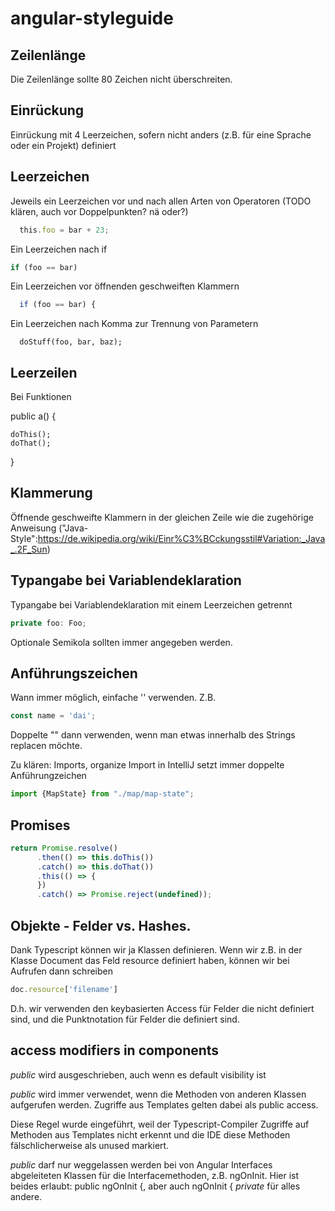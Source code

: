 # angular-styleguide

## Zeilenlänge
Die Zeilenlänge sollte 80 Zeichen nicht überschreiten.

## Einrückung

Einrückung mit 4 Leerzeichen, sofern nicht anders (z.B. für eine Sprache oder ein Projekt) definiert

## Leerzeichen

Jeweils ein Leerzeichen vor und nach allen Arten von Operatoren (TODO klären, auch vor Doppelpunkten? nä oder?)

```javascript
  this.foo = bar + 23;
```

Ein Leerzeichen nach if

```javascript
if (foo == bar)
```

Ein Leerzeichen vor öffnenden geschweiften Klammern

```javascript
  if (foo == bar) {
```

Ein Leerzeichen nach Komma zur Trennung von Parametern

```
  doStuff(foo, bar, baz);
```

## Leerzeilen

Bei Funktionen

public a() {

    doThis();
    doThat();
}

## Klammerung

Öffnende geschweifte Klammern in der gleichen Zeile wie die zugehörige Anweisung ("Java-Style":https://de.wikipedia.org/wiki/Einr%C3%BCckungsstil#Variation:_Java_.2F_Sun)

## Typangabe bei Variablendeklaration

Typangabe bei Variablendeklaration mit einem Leerzeichen getrennt

```javascript
private foo: Foo;
```

Optionale Semikola sollten immer angegeben werden.

## Anführungszeichen

Wann immer möglich, einfache '' verwenden. Z.B.

```javascript
const name = 'dai';
```

Doppelte "" dann verwenden, wenn man etwas innerhalb des Strings replacen möchte.

Zu klären: Imports, organize Import in IntelliJ setzt immer doppelte Anführungzeichen

```javascript
import {MapState} from "./map/map-state";
```

## Promises

```javascript
return Promise.resolve()
      .then(() => this.doThis())
      .catch() => this.doThat())
      .this(() => {
      })
      .catch() => Promise.reject(undefined));
```

## Objekte - Felder vs. Hashes.

Dank Typescript können wir ja Klassen definieren. Wenn wir z.B. in der Klasse Document das Feld resource definiert haben,
können wir bei Aufrufen dann schreiben

```javascript
doc.resource['filename']
```

D.h. wir verwenden den keybasierten Access für Felder die nicht definiert sind, und die Punktnotation für Felder die definiert sind.

## access modifiers in components

*public* wird ausgeschrieben, auch wenn es default visibility ist

*public* wird immer verwendet, wenn die Methoden von anderen Klassen aufgerufen werden. Zugriffe aus Templates gelten dabei als public access.

Diese Regel wurde eingeführt, weil der Typescript-Compiler Zugriffe auf Methoden aus Templates nicht erkennt und die IDE diese Methoden fälschlicherweise als unused markiert.

*public* darf nur weggelassen werden bei von Angular Interfaces abgeleiteten Klassen für die Interfacemethoden, z.B. ngOnInit. Hier ist beides erlaubt: public ngOnInit {, aber auch ngOnInit {
*private* für alles andere.




